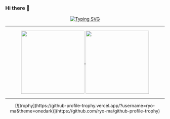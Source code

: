 ### Hi there 👋

<p align="center">
  <a href="https://git.io/typing-svg"><img src="https://readme-typing-svg.demolab.com?font=Fira+Code&size=21&duration=500&pause=200&center=true&vCenter=true&random=false&width=550&separator=%3D&lines=print(%22Hello%2C+World!%22)%3Decho+%22Hello%2C+World!%22%3Dfun+main()+%7B+println(%22Hello%2C+World!%22)+%7D%3DSystem.Console.WriteLine(%22Hello%2C+World!%22);%3D%3C%3Fphp+echo+%22Hello%2C+World!%22;+%3F%3E" alt="Typing SVG" /></a>
</p>

----

<p align="center">
  <a href="https://github.com/Remyuu/github-readme-stats">
    <img height=200 align="center" src="https://github-readme-stats.vercel.app/api?username=Remyuu&show_icons=true&theme=radical" />
  </a>
  <a href="https://github.com/Remyuu/convoychat">
    <img height=200 align="center" src="https://github-readme-stats.vercel.app/api/top-langs?username=Remyuu&layout=compact&langs_count=8&card_width=320&theme=radical" />
  </a>
</p>

----

<p align="center">
  [![trophy](https://github-profile-trophy.vercel.app/?username=ryo-ma&theme=onedark)](https://github.com/ryo-ma/github-profile-trophy)
</p>


<!--
**Remyuu/Remyuu** is a ✨ _special_ ✨ repository because its `README.md` (this file) appears on your GitHub profile.

<img src="https://stats.justsong.cn/api/zhihu?username=ycjc-90&theme=dark"  />

Here are some ideas to get you started:

- 🔭 I’m currently working on ...
- 🌱 I’m currently learning ...
- 👯 I’m looking to collaborate on ...
- 🤔 I’m looking for help with ...
- 💬 Ask me about ...
- 📫 How to reach me: ...
- 😄 Pronouns: ...
- ⚡ Fun fact: ...
-->
